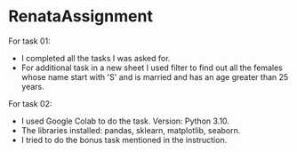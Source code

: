 # RenataAssignment

For task 01:
* I completed all the tasks I was asked for.
* For additional task in a new sheet I used filter to find out all the females whose name start with 'S' and is married and has an age greater than 25 years.

For task 02:
* I used Google Colab to do the task. Version: Python 3.10.
* The libraries installed: pandas, sklearn, matplotlib, seaborn.
* I tried to do the bonus task mentioned in the instruction.

